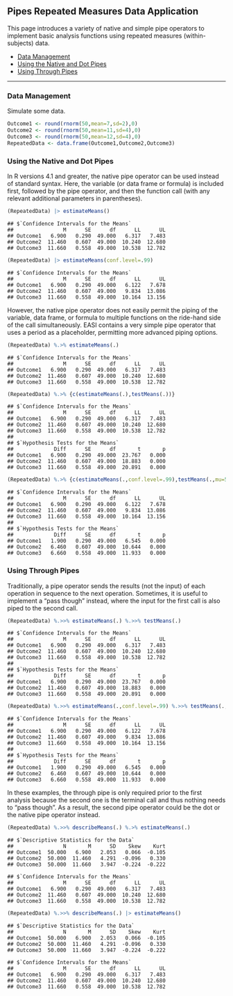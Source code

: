 
## Pipes Repeated Measures Data Application

This page introduces a variety of native and simple pipe operators to
implement basic analysis functions using repeated measures
(within-subjects) data.

- [Data Management](#data-management)
- [Using the Native and Dot Pipes](#using-the-native-and-dot-pipes)
- [Using Through Pipes](#using-through-pipes)

------------------------------------------------------------------------

### Data Management

Simulate some data.

``` r
Outcome1 <- round(rnorm(50,mean=7,sd=2),0)
Outcome2 <- round(rnorm(50,mean=11,sd=4),0)
Outcome3 <- round(rnorm(50,mean=12,sd=4),0)
RepeatedData <- data.frame(Outcome1,Outcome2,Outcome3)
```

### Using the Native and Dot Pipes

In R versions 4.1 and greater, the native pipe operator can be used
instead of standard syntax. Here, the variable (or data frame or
formula) is included first, followed by the pipe operator, and then the
function call (with any relevant additional parameters in parentheses).

``` r
(RepeatedData) |> estimateMeans()
```

    ## $`Confidence Intervals for the Means`
    ##                M      SE      df      LL      UL
    ## Outcome1   6.900   0.290  49.000   6.317   7.483
    ## Outcome2  11.460   0.607  49.000  10.240  12.680
    ## Outcome3  11.660   0.558  49.000  10.538  12.782

``` r
(RepeatedData) |> estimateMeans(conf.level=.99)
```

    ## $`Confidence Intervals for the Means`
    ##                M      SE      df      LL      UL
    ## Outcome1   6.900   0.290  49.000   6.122   7.678
    ## Outcome2  11.460   0.607  49.000   9.834  13.086
    ## Outcome3  11.660   0.558  49.000  10.164  13.156

However, the native pipe operator does not easily permit the piping of
the variable, data frame, or formula to multiple functions on the
ride-hand side of the call simultaneously. EASI contains a very simple
pipe operator that uses a period as a placeholder, permitting more
advanced piping options.

``` r
(RepeatedData) %.>% estimateMeans(.)
```

    ## $`Confidence Intervals for the Means`
    ##                M      SE      df      LL      UL
    ## Outcome1   6.900   0.290  49.000   6.317   7.483
    ## Outcome2  11.460   0.607  49.000  10.240  12.680
    ## Outcome3  11.660   0.558  49.000  10.538  12.782

``` r
(RepeatedData) %.>% {c(estimateMeans(.),testMeans(.))}
```

    ## $`Confidence Intervals for the Means`
    ##                M      SE      df      LL      UL
    ## Outcome1   6.900   0.290  49.000   6.317   7.483
    ## Outcome2  11.460   0.607  49.000  10.240  12.680
    ## Outcome3  11.660   0.558  49.000  10.538  12.782
    ## 
    ## $`Hypothesis Tests for the Means`
    ##             Diff      SE      df       t       p
    ## Outcome1   6.900   0.290  49.000  23.767   0.000
    ## Outcome2  11.460   0.607  49.000  18.883   0.000
    ## Outcome3  11.660   0.558  49.000  20.891   0.000

``` r
(RepeatedData) %.>% {c(estimateMeans(.,conf.level=.99),testMeans(.,mu=5))}
```

    ## $`Confidence Intervals for the Means`
    ##                M      SE      df      LL      UL
    ## Outcome1   6.900   0.290  49.000   6.122   7.678
    ## Outcome2  11.460   0.607  49.000   9.834  13.086
    ## Outcome3  11.660   0.558  49.000  10.164  13.156
    ## 
    ## $`Hypothesis Tests for the Means`
    ##             Diff      SE      df       t       p
    ## Outcome1   1.900   0.290  49.000   6.545   0.000
    ## Outcome2   6.460   0.607  49.000  10.644   0.000
    ## Outcome3   6.660   0.558  49.000  11.933   0.000

### Using Through Pipes

Traditionally, a pipe operator sends the results (not the input) of each
operation in sequence to the next operation. Sometimes, it is useful to
implement a “pass though” instead, where the input for the first call is
also piped to the second call.

``` r
(RepeatedData) %.>>% estimateMeans(.) %.>>% testMeans(.)
```

    ## $`Confidence Intervals for the Means`
    ##                M      SE      df      LL      UL
    ## Outcome1   6.900   0.290  49.000   6.317   7.483
    ## Outcome2  11.460   0.607  49.000  10.240  12.680
    ## Outcome3  11.660   0.558  49.000  10.538  12.782
    ## 
    ## $`Hypothesis Tests for the Means`
    ##             Diff      SE      df       t       p
    ## Outcome1   6.900   0.290  49.000  23.767   0.000
    ## Outcome2  11.460   0.607  49.000  18.883   0.000
    ## Outcome3  11.660   0.558  49.000  20.891   0.000

``` r
(RepeatedData) %.>>% estimateMeans(.,conf.level=.99) %.>>% testMeans(.,mu=5)
```

    ## $`Confidence Intervals for the Means`
    ##                M      SE      df      LL      UL
    ## Outcome1   6.900   0.290  49.000   6.122   7.678
    ## Outcome2  11.460   0.607  49.000   9.834  13.086
    ## Outcome3  11.660   0.558  49.000  10.164  13.156
    ## 
    ## $`Hypothesis Tests for the Means`
    ##             Diff      SE      df       t       p
    ## Outcome1   1.900   0.290  49.000   6.545   0.000
    ## Outcome2   6.460   0.607  49.000  10.644   0.000
    ## Outcome3   6.660   0.558  49.000  11.933   0.000

In these examples, the through pipe is only required prior to the first
analysis because the second one is the terminal call and thus nothing
needs to “pass though”. As a result, the second pipe operator could be
the dot or the native pipe operator instead.

``` r
(RepeatedData) %.>>% describeMeans(.) %.>% estimateMeans(.)
```

    ## $`Descriptive Statistics for the Data`
    ##                N       M      SD    Skew    Kurt
    ## Outcome1  50.000   6.900   2.053   0.066  -0.105
    ## Outcome2  50.000  11.460   4.291  -0.096   0.330
    ## Outcome3  50.000  11.660   3.947  -0.224  -0.222

    ## $`Confidence Intervals for the Means`
    ##                M      SE      df      LL      UL
    ## Outcome1   6.900   0.290  49.000   6.317   7.483
    ## Outcome2  11.460   0.607  49.000  10.240  12.680
    ## Outcome3  11.660   0.558  49.000  10.538  12.782

``` r
(RepeatedData) %.>>% describeMeans(.) |> estimateMeans()
```

    ## $`Descriptive Statistics for the Data`
    ##                N       M      SD    Skew    Kurt
    ## Outcome1  50.000   6.900   2.053   0.066  -0.105
    ## Outcome2  50.000  11.460   4.291  -0.096   0.330
    ## Outcome3  50.000  11.660   3.947  -0.224  -0.222

    ## $`Confidence Intervals for the Means`
    ##                M      SE      df      LL      UL
    ## Outcome1   6.900   0.290  49.000   6.317   7.483
    ## Outcome2  11.460   0.607  49.000  10.240  12.680
    ## Outcome3  11.660   0.558  49.000  10.538  12.782
